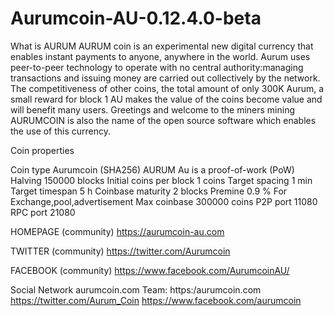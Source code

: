 ﻿# Aurumcoin-AU-0.12.4.0-beta

What is AURUM
AURUM coin is an experimental new digital currency that enables instant payments to anyone, anywhere in the world. Aurum uses peer-to-peer 
technology to operate with no central authority:managing transactions and issuing money are carried out collectively by the network. 
The competitiveness of other coins, the total amount of only 300K Aurum, a small reward for block 1 AU makes the value of the coins 
become value and will benefit many users. Greetings and welcome to the miners mining 
AURUMCOIN is also the name of the open source software which enables the use of this currency.

Coin properties

Coin type Aurumcoin (SHA256)
AURUM Au is a proof-of-work (PoW)
Halving 150000 blocks
Initial coins per block 1 coins
Target spacing 1 min
Target timespan 5 h
Coinbase maturity 2 blocks
Premine
0.9 % For Exchange,pool,advertisement
Max coinbase 300000 coins
P2P port
11080
RPC port
21080


HOMEPAGE (community)
https://aurumcoin-au.com

TWITTER (community)
https://twitter.com/Aurumcoin

FACEBOOK (community)
https://www.facebook.com/AurumcoinAU/


Social Network aurumcoin.com Team:
https:/aurumcoin.com
https://twitter.com/Aurum_Coin
https://www.facebook.com/aurumcoin
